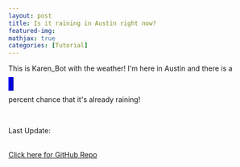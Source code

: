 ```yaml
---
layout: post
title: Is it raining in Austin right now?
featured-img:
mathjax: true
categories: [Tutorial]
---
```


<html>
<head>
  <script src="https://code.jquery.com/jquery-3.2.1.min.js"></script>
  <script type="text/javascript">
      $(document).ready(function(){
        if( +$("#var_text").text()>80){
          $("#responding_text").html("<i>" + " (It's totally raining!)" + "</i>");
          }
        else if (+$("#var_text").text()>40) {
          $("#responding_text").html("<i>" + " (So Probably?)" + "</i>" );
          }
        else if (+$("#var_text").text()>20) {
          $("#responding_text").html( "<i>" + " (So maybe?)" + "</i>");
          }
        else {
          $("#responding_text").html( "<i>" + " (So Probably not)" + "</i>" );
          }
        });
  </script>
</head>

<body>

  <p>This is Karen_Bot with the weather! I'm here in Austin and there is a </p>
  <object type="text/html" id="var_text" data="https://storage.googleapis.com/is-it-raining/isitraining.txt" height="50" width="55" style="overflow:auto;border:5px ridge blue"></object><p>percent chance that it's already raining!</p>
  <p id="responding_text"></p>
  <br>
  <p>Last Update: </p>
  <object type="text/html" id="var_text" data="https://storage.googleapis.com/is-it-raining/update_date.txt"></object>

  <br>
  <a href="https://github.com/conorbarryhoke/is_it_raining">Click here for GitHub Repo</a>



</body>
</html>
